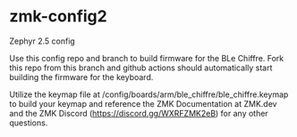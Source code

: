 # zmk-config2
Zephyr 2.5 config


Use this config repo and branch to build firmware for the BLe Chiffre. Fork this repo from this branch and github actions should automatically start building the firmware for the keyboard.

Utilize the keymap file at /config/boards/arm/ble_chiffre/ble_chiffre.keymap to build your keymap and reference the ZMK Documentation at ZMK.dev and the ZMK Discord (https://discord.gg/WXRFZMK2eB) for any other questions. 
